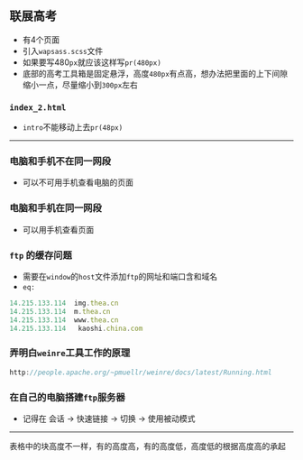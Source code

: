 ## 联展高考

- 有4个页面
- 引入`wapsass.scss`文件
- 如果要写480`px`就应该这样写`pr(480px)`
- 底部的高考工具箱是固定悬浮，高度`480px`有点高，想办法把里面的上下间隙缩小一点，尽量缩小到`300px`左右

### `index_2.html`

- `intro`不能移动上去`pr(48px)`



------

### 电脑和手机不在同一网段

- 可以不可用手机查看电脑的页面

### 电脑和手机在同一网段

- 可以用手机查看页面

 ### `ftp` 的缓存问题

- 需要在`window`的`host`文件添加`ftp`的网址和端口含和域名
- `eq:`

```js
14.215.133.114  img.thea.cn
14.215.133.114  m.thea.cn
14.215.133.114  www.thea.cn
14.215.133.114   kaoshi.china.com
```

### 弄明白`weinre`工具工作的原理

```js
http://people.apache.org/~pmuellr/weinre/docs/latest/Running.html
```

### 在自己的电脑搭建`ftp`服务器

- 记得在 会话 -> 快速链接 ->  切换 -> 使用被动模式 

-------

表格中的块高度不一样，有的高度高，有的高度低，高度低的根据高度高的承起